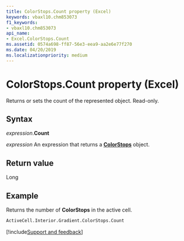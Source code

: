 ```yaml
---
title: ColorStops.Count property (Excel)
keywords: vbaxl10.chm853073
f1_keywords:
- vbaxl10.chm853073
api_name:
- Excel.ColorStops.Count
ms.assetid: 0574a698-ff87-56e3-eea9-aa2e6e77f270
ms.date: 04/20/2019
ms.localizationpriority: medium
---
```



# ColorStops.Count property (Excel)

Returns or sets the count of the represented object. Read-only.


## Syntax

_expression_.**Count**

_expression_ An expression that returns a **[ColorStops](Excel.ColorStops.md)** object.


## Return value

Long


## Example

Returns the number of **ColorStops** in the active cell.

```vb
ActiveCell.Interior.Gradient.ColorStops.Count
```




[!include[Support and feedback](~/includes/feedback-boilerplate.md)]